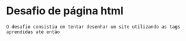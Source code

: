 # Desafio de página html

    O desafio consistiu em tentar desenhar um site utilizando as tags aprendidas até então
